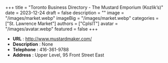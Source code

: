 +++
title = "Toronto Business Directory - The Mustard Emporium (Kozlik’s)"
date = 2023-12-24
draft = false
description = ""
image = "/images/market.webp"
imageBig = "/images/market.webp"
categories = ["St. Lawrence Market"]
authors = ["CplsIT"]
avatar = "/images/avatar.webp"
featured = false
+++


* **URL** :  http://www.mustardmaker.com/
* **Description** : None
* **Telephone** : 416-361-9788
* **Address** : Upper Level, 95 Front Street East